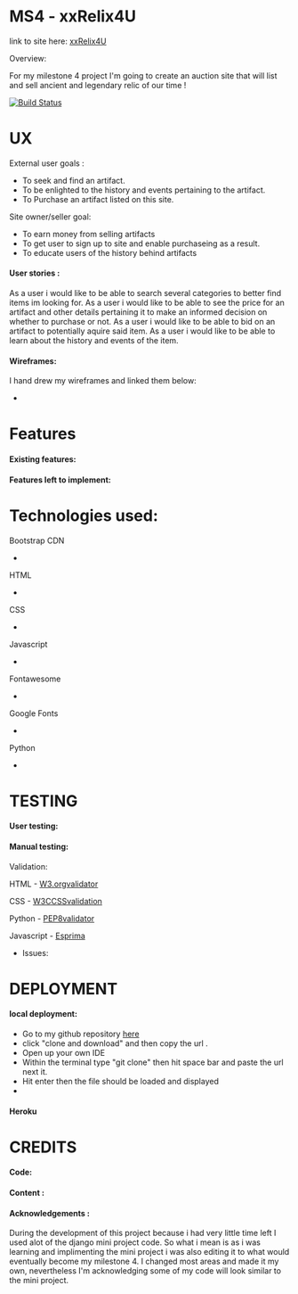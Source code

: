 # MS4 - xxRelix4U 

link to site here: [xxRelix4U]()

Overview: 

For my milestone 4 project I'm going to create an auction site that will list and sell ancient and legendary relic of our time !  
 
 [![Build Status](https://travis-ci.org/xxkaminaxx/XxRelix4U.svg?branch=master)](https://travis-ci.org/xxkaminaxx/XxRelix4U)

# UX


External user goals :

* To seek and find an artifact.
* To be enlighted to the history and events pertaining to the artifact. 
* To Purchase an artifact listed on this site. 


Site owner/seller goal: 

* To earn money from selling artifacts
* To get user to sign up to site and enable purchaseing as a result. 
* To educate users of the history behind artifacts 

#### User stories :

As a user i would like to be able to search several categories to better find items im looking for. 
As a user i would like to be able to see the price for an artifact and other details pertaining it to make an informed decision on whether to purchase or not. 
As a user i would like to be able to bid on an artifact to potentially aquire said item.
As a user i would like to be able to learn about the history and events of the item. 



#### Wireframes:

I hand drew my wireframes and linked them below:

* []()

# Features

#### Existing features: 





#### Features left to implement:



# Technologies used: 

Bootstrap CDN 

* 

HTML

*

CSS 
 
* 
Javascript 

* 

Fontawesome

* 

Google Fonts 

* 
Python 

*



# TESTING 

#### User testing: 



#### Manual testing: 


 Validation: 

 HTML -  [W3.orgvalidator](https://validator.w3.org/nu/) 

 CSS -  [W3CCSSvalidation](https://jigsaw.w3.org/css-validator) 

Python - [PEP8validator](http://pep8online.com/) 

Javascript - [Esprima](https://esprima.org/demo/validate.html) 


* Issues:


# DEPLOYMENT

#### local deployment: 

* Go to my github repository [here]()
* click "clone and download" and then copy the url . 
* Open up your own IDE  
* Within the terminal type "git clone" then hit space bar and paste the url next it. 
* Hit enter then the file should be loaded and displayed 
* 
#### Heroku 


# CREDITS

 #### Code: 
 
  


#### Content : 


#### Acknowledgements : 
During the development of this project because i had very little time left I used alot of the django mini project 
code. So what i mean is as i was learning and implimenting the mini project i was also editing it to what would eventually become my milestone 4. I changed most areas and made it my own, nevertheless I'm acknowledging some of my code will look similar to the mini project.
